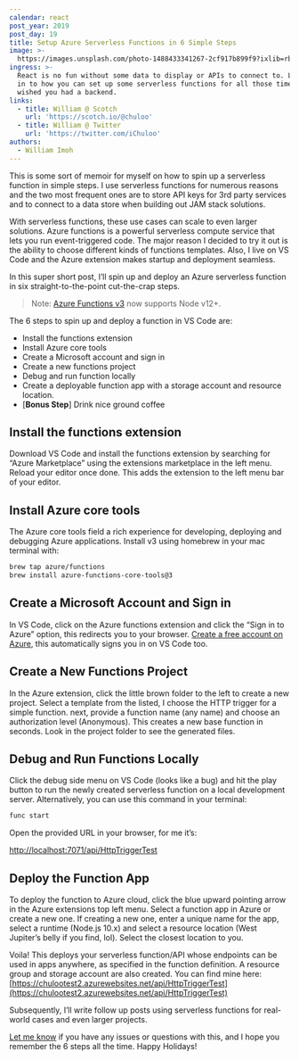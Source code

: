 ```yaml
---
calendar: react
post_year: 2019
post_day: 19
title: Setup Azure Serverless Functions in 6 Simple Steps
image: >-
  https://images.unsplash.com/photo-1488433341267-2cf917b899f9?ixlib=rb-1.2.1&ixid=eyJhcHBfaWQiOjEyMDd9&auto=format&fit=crop&w=2275&q=80
ingress: >-
  React is no fun without some data to display or APIs to connect to. Let's dive
  in to how you can set up some serverless functions for all those times you
  wished you had a backend.
links:
  - title: William @ Scotch
    url: 'https://scotch.io/@chuloo'
  - title: William @ Twitter
    url: 'https://twitter.com/iChuloo'
authors:
  - William Imoh
---
```

This is some sort of memoir for myself on how to spin up a serverless function in simple steps. I use serverless functions for numerous reasons and the two most frequent ones are to store API keys for 3rd party services and to connect to a data store when building out JAM stack solutions. 

With serverless functions, these use cases  can scale to even larger solutions. Azure functions is a powerful serverless compute service that lets you run event-triggered code. The major reason I decided to try it out is the ability to choose different kinds of functions templates. Also, I live on VS Code and the Azure extension makes startup and deployment seamless.

In this super short post, I’ll spin up and deploy an Azure serverless function in six straight-to-the-point cut-the-crap steps.


> Note: [Azure Functions v3](https://azure.microsoft.com/en-us/updates/announcing-go-live-release-for-azure-functions-v3/) now supports Node v12+. 

The 6 steps to spin up and deploy a function in VS Code are:

- Install the functions extension
- Install Azure core tools
- Create a Microsoft account and sign in
- Create a new functions project
- Debug and run function locally
- Create a deployable function app with a storage account and resource location.
- [**Bonus Step**] Drink nice ground coffee

## Install the functions extension

Download VS Code and install the functions extension by searching for “Azure Marketplace” using the extensions marketplace in the left menu. Reload your editor once done. This adds the extension to the left menu bar of your editor. 

## Install Azure core tools

The Azure core tools field a rich experience for developing, deploying and debugging Azure applications. Install v3 using homebrew in your mac terminal with:

```sh
brew tap azure/functions
brew install azure-functions-core-tools@3
```

## Create a Microsoft Account and Sign in

In VS Code, click on the Azure functions extension and click the “Sign in to Azure” option, this redirects you to your browser. [Create a free account on Azure](https://azure.microsoft.com/en-us/free/?WT.mc_id=scotchio-blog-chnwamba), this automatically signs you in on VS Code too.

## Create a New Functions Project

In the Azure extension, click the little brown folder to the left to create a new project. Select a template from the listed, I choose the HTTP trigger for a simple function. next, provide a function name (any name) and choose an authorization level (Anonymous). This creates a new base function in seconds. Look in the project folder to see the generated files.

## Debug and Run Functions Locally

Click the debug side menu on VS Code (looks like a bug) and hit the play button to run the newly created serverless function on a local development server. Alternatively, you can use this command in your terminal:

```sh
func start
```

Open the provided URL in your browser, for me it’s:

[http://localhost:7071/api/HttpTriggerTest](http://localhost:7071/api/HttpTriggerTest)

## Deploy the Function App

To deploy the function to Azure cloud, click the blue upward pointing arrow in the Azure extensions top left menu. Select a function app in Azure or create a new one. If creating a new one, enter a unique name for the app, select a runtime (Node.js 10.x) and select a resource location (West Jupiter’s belly if you find, lol). Select the closest location to you.

Voila! This deploys your serverless function/API whose endpoints can be used in apps anywhere, as specified in the function definition. A resource group and storage account are also created. You can find mine here: [https://chulootest2.azurewebsites.net/api/HttpTriggerTest](https://chulootest2.azurewebsites.net/api/HttpTriggerTest)

Subsequently, I’ll write follow up posts using serverless functions for real-world cases and even larger projects.

[Let me know](https://twitter.com/iChuloo) if you have any issues or questions with this, and I hope you remember the 6 steps all the time. Happy Holidays!
